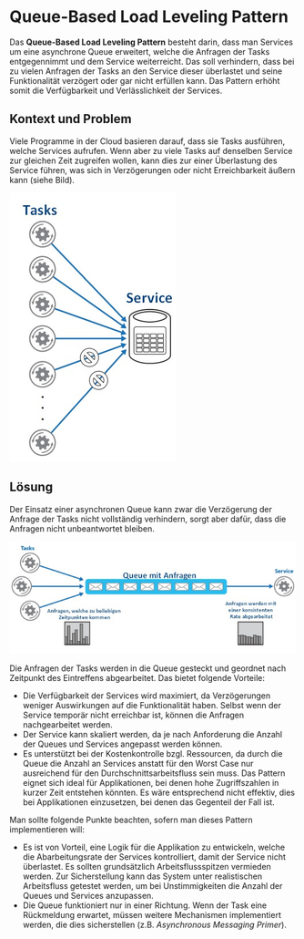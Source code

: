 # Queue-Based Load Leveling Pattern
Das **Queue-Based Load Leveling Pattern** besteht darin, dass man Services um eine asynchrone Queue erweitert, welche die Anfragen der Tasks entgegennimmt und dem Service weiterreicht. Das soll verhindern, dass bei zu vielen Anfragen der Tasks an den Service dieser überlastet und seine Funktionalität verzögert oder gar nicht erfüllen kann.  Das Pattern erhöht somit die Verfügbarkeit und Verlässlichkeit der Services.
## Kontext und Problem
Viele Programme in der Cloud basieren darauf, dass sie Tasks ausführen, welche Services aufrufen. Wenn aber zu viele Tasks auf denselben Service zur gleichen Zeit zugreifen wollen, kann dies zur einer Überlastung des Service führen, was sich in Verzögerungen oder nicht Erreichbarkeit äußern kann (siehe Bild).

![Bild: Queue-Based_Load_Leveling_Pattern.HeavyLoadAndItsConsequence.jpg](/assets/Queue-Based_Load_Leveling_Pattern.HeavyLoadAndItsConsequence.jpg "Hoher Arbeitsfluss führt dazu, dass einige Tasks ihre Anfrage nicht senden können. (Quelle: Cloud Design Patterns)")

## Lösung
Der Einsatz einer asynchronen Queue kann zwar die Verzögerung der Anfrage der Tasks nicht vollständig verhindern, sorgt aber dafür, dass die Anfragen nicht unbeantwortet bleiben.

![Bild: Queue-Based_Load_Leveling_Pattern.AsynchronousQueue.jpg]( /assets/Queue-Based_Load_Leveling_Pattern.AsynchronousQueue.jpg "Prinzip der asynchronen Queue  (Quelle: Cloud Design Patterns)")

Die Anfragen der Tasks werden in die Queue gesteckt und geordnet nach Zeitpunkt des Eintreffens abgearbeitet. 
Das bietet folgende Vorteile:
* Die Verfügbarkeit der Services wird maximiert, da Verzögerungen weniger Auswirkungen auf die Funktionalität haben. Selbst wenn der Service temporär nicht erreichbar ist, können die Anfragen nachgearbeitet werden.
* Der Service kann skaliert werden, da je nach Anforderung die Anzahl der Queues und Services angepasst werden können. 
* Es unterstützt bei der Kostenkontrolle bzgl. Ressourcen, da durch die Queue die Anzahl an Services anstatt für den Worst Case nur ausreichend für den Durchschnittsarbeitsfluss sein muss.
Das Pattern eignet sich ideal für Applikationen, bei denen hohe Zugriffszahlen in kurzer Zeit entstehen könnten. Es wäre entsprechend nicht effektiv, dies bei Applikationen einzusetzen, bei denen das Gegenteil der Fall ist.

Man sollte folgende Punkte beachten, sofern man dieses Pattern implementieren will:
* Es ist von Vorteil, eine Logik für die Applikation zu entwickeln, welche die Abarbeitungsrate der Services kontrolliert, damit der Service nicht überlastet. Es sollten grundsätzlich Arbeitsflussspitzen vermieden werden. Zur Sicherstellung kann das System unter realistischen Arbeitsfluss getestet werden, um bei Unstimmigkeiten die Anzahl der Queues und Services anzupassen.
* Die Queue funktioniert nur in einer Richtung. Wenn der Task eine Rückmeldung erwartet, müssen weitere Mechanismen implementiert werden, die dies sicherstellen (z.B. _Asynchronous Messaging Primer_).
